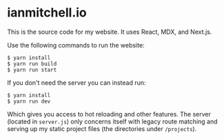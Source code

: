 # ianmitchell.io

This is the source code for my website. It uses React, MDX, and Next.js.

Use the following commands to run the website:

    $ yarn install
    $ yarn run build
    $ yarn run start

If you don't need the server you can instead run:

    $ yarn install
    $ yarn run dev

Which gives you access to hot reloading and other features. The server (located in `server.js`) only concerns itself with legacy route matching and serving up my static project files (the directories under `/projects`).

